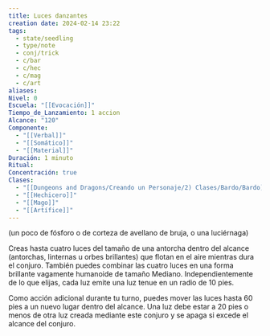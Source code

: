 ```yaml
---
title: Luces danzantes
creation date: 2024-02-14 23:22
tags:
  - state/seedling
  - type/note
  - conj/trick
  - c/bar
  - c/hec
  - c/mag
  - c/art
aliases: 
Nivel: 0
Escuela: "[[Evocación]]"
Tiempo_de_Lanzamiento: 1 accion
Alcance: "120"
Componente:
  - "[[Verbal]]"
  - "[[Somático]]"
  - "[[Material]]"
Duración: 1 minuto
Ritual: 
Concentración: true
Clases:
  - "[[Dungeons and Dragons/Creando un Personaje/2) Clases/Bardo/Bardo]]"
  - "[[Hechicero]]"
  - "[[Mago]]"
  - "[[Artífice]]"
---
```

(un poco de fósforo o de corteza de avellano de bruja, o una luciérnaga)

Creas hasta cuatro luces del tamaño de una antorcha dentro del alcance (antorchas, linternas u orbes brillantes) que flotan en el aire mientras dura el conjuro. También puedes combinar las cuatro luces en una forma brillante vagamente humanoide de tamaño Mediano. Independientemente de lo que elijas, cada luz emite una luz tenue en un radio de 10 pies.

Como acción adicional durante tu turno, puedes mover las luces hasta 60 pies a un nuevo lugar dentro del alcance. Una luz debe estar a 20 pies o menos de otra luz creada mediante este conjuro y se apaga si excede el alcance del conjuro.
